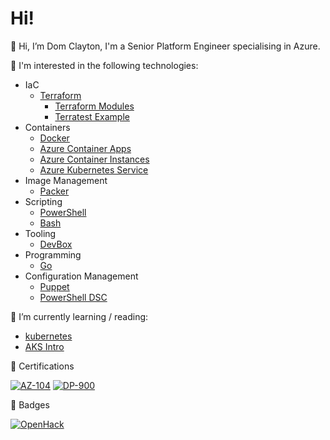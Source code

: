# Hi!

👋 Hi, I’m Dom Clayton, I'm a Senior Platform Engineer specialising in Azure.

👀 I'm interested in the following technologies:

- IaC
  - [Terraform](https://github.com/heathen1878/Terraform)
    - [Terraform Modules](https://registry.terraform.io/namespaces/heathen1878)
    - [Terratest Example](https://github.com/heathen1878/terraform-azurerm-iam)
- Containers
  - [Docker](https://github.com/heathen1878/Docker)
  - [Azure Container Apps](https://github.com/heathen1878/ACA)
  - [Azure Container Instances](https://github.com/heathen1878/ACI)
  - [Azure Kubernetes Service](https://github.com/heathen1878/AKS)
- Image Management
  - [Packer](https://github.com/heathen1878/Packer)
- Scripting
  - [PowerShell](https://github.com/heathen1878/PowerShellModules)
  - [Bash](https://github.com/heathen1878/bash)
- Tooling
  - [DevBox](https://github.com/heathen1878/tooling)
- Programming
  - [Go](https://github.com/heathen1878/go)
- Configuration Management
  - [Puppet](https://github.com/heathen1878/puppet-beginners-guide-3)
  - [PowerShell DSC](https://github.com/heathen1878/Build_Hyper-V_VM_and_configure_with_DSC)
  
🌱 I’m currently learning / reading:

- [kubernetes](https://github.com/heathen1878/devops-directive-kubernetes-course/blob/working_directory/README.md)
- [AKS Intro](https://github.com/heathen1878/WhatTheHack/blob/001_k8s/001-IntroToKubernetes/README.md)

📜 Certifications

[![AZ-104](https://stdevt4z3f7au4f3xe.blob.core.windows.net/images/microsoft-certified-azure-administrator-associate.2.png)](https://www.credly.com/badges/d3b07310-e8d4-4bd3-8ce3-6a125d0e28fd/public_url)
[![DP-900](https://stdevt4z3f7au4f3xe.blob.core.windows.net/images/microsoft-certified-azure-data-fundamentals.png)](https://www.credly.com/badges/f403a872-fa36-4de5-98c2-332399cd5ca3/public_url)

📜 Badges

[![OpenHack](https://stdevt4z3f7au4f3xe.blob.core.windows.net/images/openhack-devops.png)](https://www.credly.com/badges/4fc1e291-b7c3-445f-b40d-e73777c33e17/public_url)
